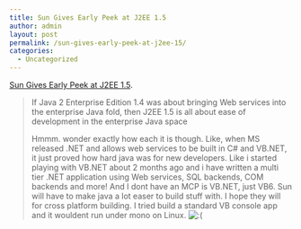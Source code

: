 ```yaml
---
title: Sun Gives Early Peek at J2EE 1.5
author: admin
layout: post
permalink: /sun-gives-early-peek-at-j2ee-15/
categories:
  - Uncategorized
---
```

[Sun Gives Early Peek at J2EE 1.5][1].  


> If Java 2 Enterprise Edition 1.4 was about bringing Web services into the enterprise Java fold, then J2EE 1.5 is all about ease of development in the enterprise Java space</p>
Hmmm. wonder exactly how each it is though. Like, when MS released .NET and allows web services to be built in C# and VB.NET, it just proved how hard java was for new developers. Like i started playing with VB.NET about 2 months ago and i have written a multi tier .NET application using Web services, SQL backends, COM backends and more! And I dont have an MCP is VB.NET, just VB6. Sun will have to make java a lot easer to build stuff with. I hope they will for cross platform building. I tried build a standard VB console app and it wouldent run under mono on Linux. <img src="http://blog.lotas-smartman.net/wp-includes/images/smilies/icon_sad.gif" alt=":(" class="wp-smiley" />

 [1]: http://www.eweek.com/article2/0,1759,1587714,00.asp